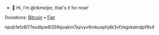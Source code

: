 - 👋 Hi, I’m @rikmeijer, that's it for now!


Donations: [Bitcoin](https://getalby.com/p/rik0) • [Fiat](https://www.paypal.me/boshalte)

npub1efz8l77esdtpw6l359sjvakm7azvyv6mkuxphjdk3vfzkgxkatrqlpf9s4
